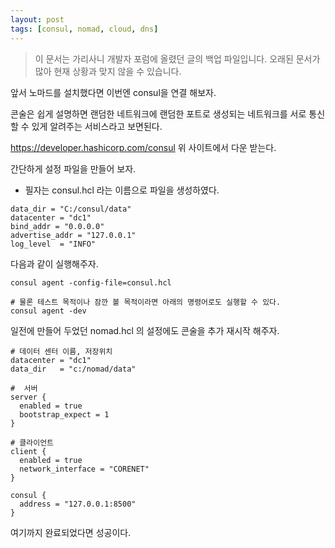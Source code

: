 ```yaml
---
layout: post
tags: [consul, nomad, cloud, dns]
---
```


> 이 문서는 가리사니 개발자 포럼에 올렸던 글의 백업 파일입니다.
오래된 문서가 많아 현재 상황과 맞지 않을 수 있습니다.

앞서 노마드를 설치했다면 이번엔 consul을 연결 해보자.

콘술은 쉽게 설명하면 랜덤한 네트워크에 랜덤한 포트로 생성되는 네트워크를 서로 통신할 수 있게 알려주는 서비스라고 보면된다.

https://developer.hashicorp.com/consul
위 사이트에서 다운 받는다.

간단하게 설정 파일을 만들어 보자.
- 필자는 consul.hcl 라는 이름으로 파일을 생성하였다.
```
data_dir = "C:/consul/data"
datacenter = "dc1"
bind_addr = "0.0.0.0"
advertise_addr = "127.0.0.1"
log_level  = "INFO"
```

다음과 같이 실행해주자.

```
consul agent -config-file=consul.hcl
```
```
# 물론 테스트 목적이나 잠깐 볼 목적이라면 아래의 명령어로도 실행할 수 있다.
consul agent -dev
```

일전에 만들어 두었던 nomad.hcl 의 설정에도 콘술을 추가 재시작 해주자.
```
# 데이터 센터 이름, 저장위치
datacenter = "dc1"
data_dir   = "c:/nomad/data"

#  서버
server {
  enabled = true
  bootstrap_expect = 1
}

# 클라이언트
client {
  enabled = true
  network_interface = "CORENET"
}

consul {
  address = "127.0.0.1:8500"
}
```


여기까지 완료되었다면 성공이다.